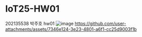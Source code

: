 # IoT25-HW01
202135538 박주호 hw01
![image](https://github.com/user-attachments/assets/4ffc3de6-7dec-4913-bc67-352dd1f14f45)
https://github.com/user-attachments/assets/7346e124-3e23-4801-a6f1-cc25d9003f1b

